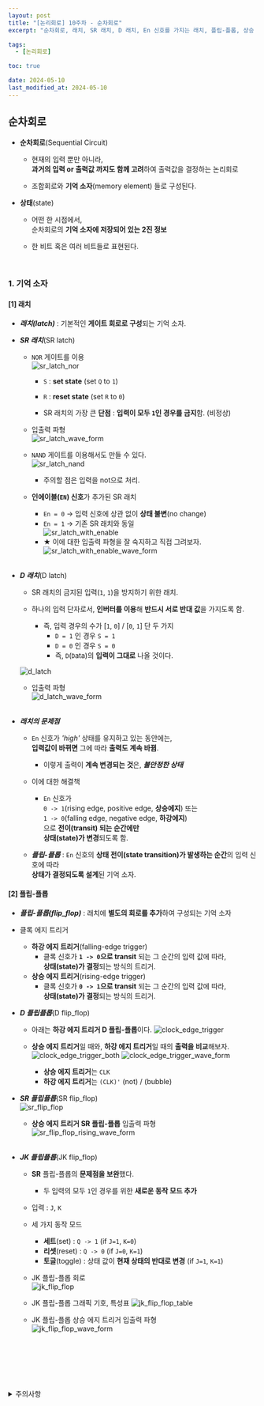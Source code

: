 ```yaml
---
layout: post
title: "[논리회로] 10주차 - 순차회로"
excerpt: "순차회로, 래치, SR 래치, D 래치, En 신호를 가지는 래치, 플립-플롭, 상승 에지, 하강 에지, 클록 에지 트리거, D 플립-플롭, SR 플립-플롭, JK 플립-플롭,"

tags:
  - [논리회로]

toc: true

date: 2024-05-10
last_modified_at: 2024-05-10
---
```

## 순차회로
- **순차회로**(Sequential Circuit)
  - 현재의 입력 뿐만 아니라,  
  **과거의 입력 or 출력값 까지도 함께 고려**하여 출력값을 결정하는 논리회로  

  - 조합회로와 **기억 소자**(memory element) 들로 구성된다.  

- **상태**(state)
  - 어떤 한 시점에서,  
  순차회로의 **기억 소자에 저장되어 있는 2진 정보**  

  - 한 비트 혹은 여러 비트들로 표현된다.  

  <br>

### 1. 기억 소자
#### [1] 래치
- ***래치(latch)*** : 기본적인 **게이트 회로로 구성**되는 기억 소자.

- ***SR 래치***(SR latch)
  - `NOR` 게이트를 이용  
  ![sr_latch_nor][def]  

    - `S` : **set state** (set `Q` to `1`)
    - `R` : **reset state** (set `R` to `0`)

    - SR 래치의 가장 큰 **단점** : **입력이 모두 `1`인 경우를 금지**함. (비정상)  

  - 입출력 파형  
  ![sr_latch_wave_form][def3]  

  - `NAND` 게이트를 이용해서도 만들 수 있다.  
  ![sr_latch_nand][def4]  
    - 주의할 점은 입력을 not으로 처리.

  - **인에이블(`EN`) 신호**가 추가된 SR 래치
    - `En = 0` -> 입력 신호에 상관 없이 **상태 불변**(no change)
    - `En = 1` -> 기존 SR 래치와 동일  
  ![sr_latch_with_enable][def5]  
    - ★ 이에 대한 입출력 파형을 잘 숙지하고 직접 그려보자.  
    ![sr_latch_with_enable_wave_form][def6]  

    <br>

- ***D 래치***(D latch)
  - SR 래치의 금지된 입력(`1`, `1`)을 방지하기 위한 래치.  
  
  - 하나의 입력 단자로서, **인버터를 이용**해 **반드시 서로 반대 값**을 가지도록 함.  
    - 즉, 입력 경우의 수가 [`1`, `0`] / [`0`, `1`] 단 두 가지  
      - `D = 1` 인 경우 `S = 1`
      - `D = 0` 인 경우 `S = 0`
      - 즉, `D`(`D`ata)의 **입력이 그대로** 나올 것이다.
    
  ![d_latch](https://i.imgur.com/Ir2hBrf.png)

    - 입출력 파형  
    ![d_latch_wave_form][def7]  

    <br>

- ***래치의 문제점***
  - `En` 신호가 *'high'* 상태를 유지하고 있는 동안에는,  
  **입력값이 바뀌면** 그에 따라 **출력도 계속 바뀜**.  

    - 이렇게 출력이 **계속 변경되는 것**은, ***불안정한 상태***  

  - 이에 대한 해결책
    - `En` 신호가  
    `0 -> 1`(rising edge, positive edge, **상승에지**) 또는  
    `1 -> 0`(falling edge, negative edge, **하강에지**)  
    으로 **전이(transit) 되는 순간에만**  
    **상태(state)가 변경**되도록 함.  

  - ***플립-플롭*** : `En` 신호의 **상태 전이(state transition)가 발생하는 순간**의 입력 신호에 따라  
  **상태가 결정되도록 설계**된 기억 소자.  

#### [2] 플립-플롭
- ***플립-플롭(flip_flop)*** : 래치에 **별도의 회로를 추가**하여 구성되는 기억 소자  

- 클록 에지 트리거  
  - **하강 에지 트리거**(falling-edge trigger)  
    - 클록 신호가 **`1 -> 0`으로 transit** 되는 그 순간의 입력 값에 따라,  
    **상태(state)가 결정**되는 방식의 트리거.
  - **상승 에지 트리거**(rising-edge trigger)
    - 클록 신호가 **`0 -> 1`으로 transit** 되는 그 순간의 입력 값에 따라,  
    **상태(state)가 결정**되는 방식의 트리거. 

- ***D 플립플롭***(D flip_flop)
  - 아래는 **하강 에지 트리거 D 플립-플롭**이다.
  ![clock_edge_trigger][def10]
  
  - **상승 에지 트리거**일 때와, **하강 에지 트리거**일 때의 **출력을 비교**해보자.  
  ![clock_edge_trigger_both][def9]
  ![clock_edge_trigger_wave_form][def8]

    - **상승 에지 트리거**는 `CLK`
    - **하강 에지 트리거**는 `(CLK)'` (not) / (bubble)

- ***SR 플립플롭***(SR flip_flop)  
![sr_flip_flop][def2]
  - **상승 에지 트리거 SR 플립-플롭** 입출력 파형  
  ![sr_flip_flop_rising_wave_form][def11]  

  <br>

- ***JK 플립플롭***(JK flip_flop)
  - **SR** 플립-플롭의 **문제점을 보완**했다.  
    - 두 입력의 모두 `1`인 경우를 위한 **새로운 동작 모드 추가**  
  
  - 입력 : `J`, `K`

  - 세 가지 동작 모드  
    - **세트**(set) : `Q -> 1` (if `J=1`, `K=0`)
    - **리셋**(reset) : `Q -> 0` (if `J=0`, `K=1`)
    - **토글**(toggle) : 상태 값이 **현재 상태의 반대로 변경** (if `J=1`, `K=1`)  

  - JK 플립-플롭 회로  
  ![jk_flip_flop][def12]
  - JK 플립-플롭 그래픽 기호, 특성표
  ![jk_flip_flop_table][def13]
  - JK 플립-플롭 상승 에지 트리거 입출력 파형  
  ![jk_flip_flop_wave_form][def14]  

  <br>

<br>
<br>
<br>
<br>
<details>
<summary>주의사항</summary>
<div markdown="1">

이 포스팅은 강원대학교 허정화 교수님의 논리회로 수업을 들으며 내용을 정리 한 것입니다.  
수업 내용에 대한 저작권은 교수님께 있으니,  
다른 곳으로의 무분별한 내용 복사를 자제해 주세요.

</div>
</details>

[def]: https://i.imgur.com/J0jaV5D.png
[def2]: https://i.imgur.com/g5Bc0T5.png
[def3]: https://i.imgur.com/xvm8wrl.png
[def4]: https://i.imgur.com/9tp3P9Q.png
[def5]: https://i.imgur.com/9hP6X3r.png
[def6]: https://i.imgur.com/dpyC0VW.png
[def7]: https://i.imgur.com/y2chuMO.png
[def8]: https://i.imgur.com/vZCWVSf.png
[def9]: https://i.imgur.com/aDcvVlX.png
[def10]: https://i.imgur.com/6q9jyEg.png
[def11]: https://i.imgur.com/O2kyEKB.png
[def12]: https://i.imgur.com/LFlB1IL.png
[def13]: https://i.imgur.com/OKxgqeY.png
[def14]: https://i.imgur.com/MS2ZZEm.png